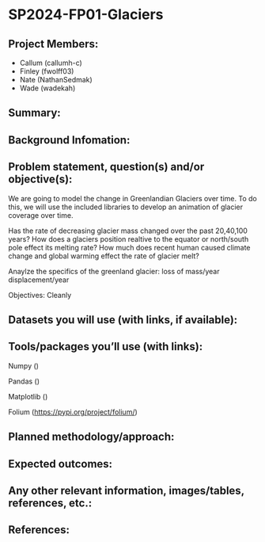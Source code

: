 # SP2024-FP01-Glaciers
## Project Members: 
- Callum (callumh-c)
- Finley (fwolff03)
- Nate (NathanSedmak)
- Wade (wadekah)
## Summary: 


## Background Infomation:


## Problem statement, question(s) and/or objective(s):
We are going to model the change in Greenlandian Glaciers over time. To do this, we will use the included libraries to develop an animation of glacier coverage over time.

Has the rate of decreasing glacier mass changed over the past 20,40,100 years?
How does a glaciers position realtive to the equator or north/south pole effect its melting rate?
How much does recent human caused climate change and global warming effect the rate of glacier melt?

Anaylze the specifics of the greenland glacier:
loss of mass/year
displacement/year

Objectives:
Cleanly

## Datasets you will use (with links, if available):


## Tools/packages you’ll use (with links):
Numpy ()

Pandas ()

Matplotlib ()

Folium (https://pypi.org/project/folium/)

## Planned methodology/approach:


## Expected outcomes:


## Any other relevant information, images/tables, references, etc.:


## References:


